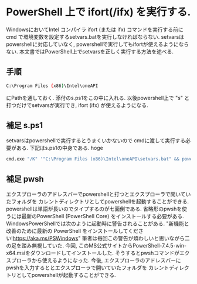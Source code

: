 # PowerShell 上で ifort(/ifx) を実行する.
WindowsにおいてIntel コンパイラ ifort (または ifx) コマンドを実行する前に cmd で環境変数を設定するsetvars.batを実行しなければならない. setvarsはpowershellに対応していなく, 
powershellで実行してもifortが使えるようにならない.
本文書ではPowerShell上でsetvarsを正しく実行する方法を述べる.

## 手順
```bash
C:\Program Files (x86)\Intel\oneAPI
```
にPathを通しておく. 添付のs.ps1をこの中に入れる. 以後powershell上で "s" と打つだけでsetvarsが実行でき, 
ifort (ifx) が使えるようになる.


## 補足 s.ps1
setvarsはpowershellで実行するとうまくいかないので
cmdに渡して実行する必要がある. 下記はs.ps1の中身である.
hoge
```bash
cmd.exe "/K" '"C:\Program Files (x86)\Intel\oneAPI\setvars.bat" && powershell'
```

## 補足 pwsh
エクスプローラのアドレスバーでpowershellと打つとエクスプローラで開いていたフォルダを
カレントディレクトリとしてpowershellを起動することができる.
powershellは単語が長いのでタイプするのが七面倒である.
省略形のpwshを使うには最新のPowerShell (PowerShell Core) をインストールする必要がある.
WindowsPowerShellでは次のように起動時に警告されることがある. 
"新機能と改善のために最新の PowerShell をインストールしてください!https://aka.ms/PSWindows"
筆者は毎回この警告が煩わしいと思いながら二の足を踏み無視していた. 今回, 
このMS公式サイトからPowerShell-7.4.5-win-x64.msiをダウンロードしてインストールした.
そうするとpwshコマンドがエクスプローラから使えるようになった.
今後, エクスプローラのアドレスバーにpwshを入力するととエクスプローラで開いていたフォルダを
カレントディレクトリとしてpowershellが起動することができる.
